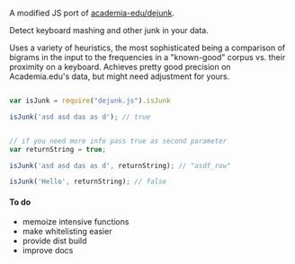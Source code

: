 A modified JS port of [academia-edu/dejunk](https://github.com/academia-edu/dejunk).

Detect keyboard mashing and other junk in your data.

Uses a variety of heuristics, the most sophisticated being a comparison of bigrams in the input to the frequencies in a "known-good" corpus vs. their proximity on a keyboard. Achieves pretty good precision on Academia.edu's data, but might need adjustment for yours.


``` javascript

var isJunk = require("dejunk.js").isJunk

isJunk('asd asd das as d'); // true


// if you need more info pass true as second parameter
var returnString = true;

isJunk('asd asd das as d', returnString); // "asdf_row"

isJunk('Hello', returnString); // false

```

#### To do
- memoize intensive functions
- make whitelisting easier
- provide dist build
- improve docs
